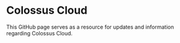 # Colossus Cloud

This GitHub page serves as a resource for updates and information regarding Colossus Cloud.